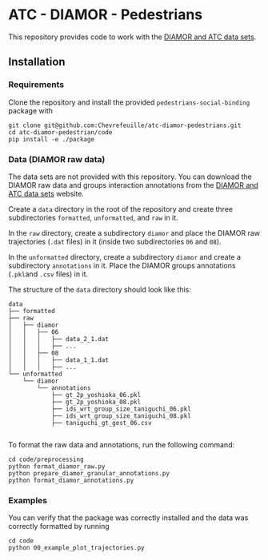 # ATC - DIAMOR - Pedestrians

This repository provides code to work with the [DIAMOR and ATC data sets](https://dil.atr.jp/ISL/sets/groups/).

## Installation

### Requirements

Clone the repository and install the provided `pedestrians-social-binding` package with

```{bash}
git clone git@github.com:Chevrefeuille/atc-diamor-pedestrians.git
cd atc-diamor-pedestrian/code
pip install -e ./package
```

### Data (DIAMOR raw data)

The data sets are not provided with this repository. You can download the DIAMOR raw data and groups interaction annotations from the [DIAMOR and ATC data sets](https://dil.atr.jp/ISL/sets/groups/) website.

Create a `data` directory in the root of the repository and create three subdirectories `formatted`, `unformatted`, and `raw` in it.

In the `raw` directory, create a subdirectory `diamor` and place the DIAMOR raw trajectories (`.dat` files) in it (inside two subdirectories `06` and `08`).

In the `unformatted` directory, create a subdirectory `diamor` and create a subdirectory `annotations` in it. Place the DIAMOR groups annotations (`.pkl`and `.csv` files) in it.

The structure of the `data` directory should look like this:

```
data
├── formatted
├── raw
│   ├── diamor
│   │   ├── 06
│   │   │   ├── data_2_1.dat
│   │   │   ├── ...
│   │   ├── 08
│   │   │   ├── data_1_1.dat
│   │   │   ├── ...
└── unformatted
    └── diamor
        └── annotations
            ├── gt_2p_yoshioka_06.pkl
            ├── gt_2p_yoshioka_08.pkl
            ├── ids_wrt_group_size_taniguchi_06.pkl
            ├── ids_wrt_group_size_taniguchi_08.pkl
            ├── taniguchi_gt_gest_06.csv
         
```

To format the raw data and annotations, run the following command:

```{bash}
cd code/preprocessing
python format_diamor_raw.py
python prepare_diamor_granular_annotations.py
python format_diamor_annotations.py
```

### Examples

You can verify that the package was correctly installed and the data was correctly formatted by running

```{bash}
cd code
python 00_example_plot_trajectories.py
```
